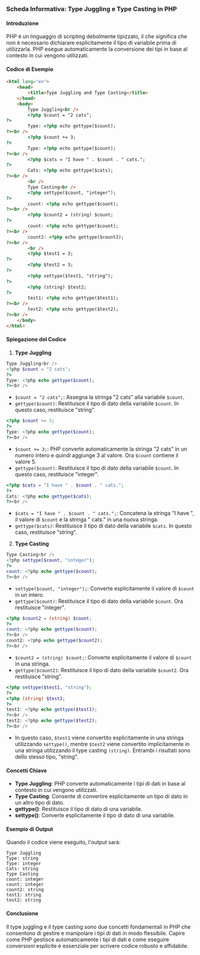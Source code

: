 ### Scheda Informativa: Type Juggling e Type Casting in PHP
#### Introduzione
PHP è un linguaggio di scripting debolmente tipizzato, il che significa che non è necessario dichiarare esplicitamente il tipo di variabile prima di utilizzarla. PHP esegue automaticamente la conversione dei tipi in base al contesto in cui vengono utilizzati.
#### Codice di Esempio
```html
<html lang="en">
	<head>
		<title>Type Juggling and Type Casting</title>
	</head>
	<body>
		Type Juggling<br />
		<?php $count = "2 cats";
?>
		Type: <?php echo gettype($count);
?><br />
		<?php $count += 3;
?>
		Type: <?php echo gettype($count);
?><br />
		<?php $cats = "I have " . $count . " cats.";
?>
		Cats: <?php echo gettype($cats);
?><br />
		<br />
		Type Casting<br />
		<?php settype($count, "integer");
?>
		count: <?php echo gettype($count);
?><br />
		<?php $count2 = (string) $count;
?>
		count: <?php echo gettype($count);
?><br />
		count2: <?php echo gettype($count2);
?><br />
		<br />
		<?php $test1 = 3;
?>
		<?php $test2 = 3;
?>
		<?php settype($test1, "string");
?>
		<?php (string) $test2;
?>
		test1: <?php echo gettype($test1);
?><br />
		test2: <?php echo gettype($test2);
?><br />
	</body>
</html>
```
#### Spiegazione del Codice
1. **Type Juggling**
```php
Type Juggling<br />
<?php $count = "2 cats";
?>
Type: <?php echo gettype($count);
?><br />
```
- `$count = "2 cats";`: Assegna la stringa "2 cats" alla variabile `$count`.
- `gettype($count)`: Restituisce il tipo di dato della variabile `$count`. In questo caso, restituisce "string".
```php
<?php $count += 3;
?>
Type: <?php echo gettype($count);
?><br />
```
- `$count += 3;`: PHP converte automaticamente la stringa "2 cats" in un numero intero e quindi aggiunge 3 al valore. Ora `$count` contiene il valore 5.
- `gettype($count)`: Restituisce il tipo di dato della variabile `$count`. In questo caso, restituisce "integer".
```php
<?php $cats = "I have " . $count . " cats.";
?>
Cats: <?php echo gettype($cats);
?><br />
```
- `$cats = "I have " . $count . " cats.";`: Concatena la stringa "I have ", il valore di `$count` e la stringa " cats." in una nuova stringa.
- `gettype($cats)`: Restituisce il tipo di dato della variabile `$cats`. In questo caso, restituisce "string".
2. **Type Casting**
```php
Type Casting<br />
<?php settype($count, "integer");
?>
count: <?php echo gettype($count);
?><br />
```
- `settype($count, "integer");`: Converte esplicitamente il valore di `$count` in un intero.
- `gettype($count)`: Restituisce il tipo di dato della variabile `$count`. Ora restituisce "integer".
```php
<?php $count2 = (string) $count;
?>
count: <?php echo gettype($count);
?><br />
count2: <?php echo gettype($count2);
?><br />
```
- `$count2 = (string) $count;`: Converte esplicitamente il valore di `$count` in una stringa.
- `gettype($count2)`: Restituisce il tipo di dato della variabile `$count2`. Ora restituisce "string".
```php
<?php settype($test1, "string");
?>
<?php (string) $test2;
?>
test1: <?php echo gettype($test1);
?><br />
test2: <?php echo gettype($test2);
?><br />
```
- In questo caso, `$test1` viene convertito esplicitamente in una stringa utilizzando `settype()`, mentre `$test2` viene convertito implicitamente in una stringa utilizzando il type casting `(string)`. Entrambi i risultati sono dello stesso tipo, "string".
#### Concetti Chiave
- **Type Juggling**: PHP converte automaticamente i tipi di dati in base al contesto in cui vengono utilizzati.
- **Type Casting**: Consente di convertire esplicitamente un tipo di dato in un altro tipo di dato.
- **gettype()**: Restituisce il tipo di dato di una variabile.
- **settype()**: Converte esplicitamente il tipo di dato di una variabile.
#### Esempio di Output
Quando il codice viene eseguito, l'output sarà:
```
Type Juggling
Type: string
Type: integer
Cats: string
Type Casting
count: integer
count: integer
count2: string
test1: string
test2: string
```
#### Conclusione
Il type juggling e il type casting sono due concetti fondamentali in PHP che consentono di gestire e manipolare i tipi di dati in modo flessibile. Capire come PHP gestisce automaticamente i tipi di dati e come eseguire conversioni esplicite è essenziale per scrivere codice robusto e affidabile.